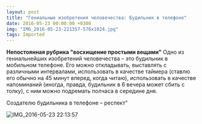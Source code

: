 ```yaml
---
layout: post
title: "Гениальные изобретения человечества: Будильник в телефоне"
date: 2016-05-23 00:00:00 +0300
img: "IMG_2016-05-23-221357-576x1024.jpg"
tags: Imported
---
```


**Непостоянная рубрика "восхищение простыми вещами"**
Одно из гениальнейших изобретений человечества – это будильник в мобильном телефоне. Его можно откладывать, выставлять с различными интервалами, использовать в качестве таймера (ставлю его обычно на 45 минут вперед, когда читаю), использовать в качестве напоминаний (иногда, правда, будильник в 6 вечера может сбить с толку), с ним можно подремать полчаса в середине дня. 

Создателю будильника в телефоне – респект"

![IMG_2016-05-23 22:13:57](/blog/assets/img/IMG_2016-05-23-221357-576x1024.jpg)